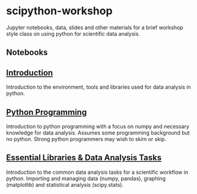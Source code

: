 # scipython-workshop
Jupyter notebooks, data, slides and other materials for a brief workshop style class on using python for scientific data analysis.

## Notebooks ##

## [Introduction](00_scipy_introduction.ipynb) ##

Introduction to the environment, tools and libraries used for data analysis in
python.

## [Python Programming](01_scipy_programming.ipynb)

Introduction to python programming with a focus on numpy and necessary knowledge
for data analysis. Assumes some programming background but no python. Strong
python programmers may wish to skim or skip.

## [Essential Libraries & Data Analysis Tasks](02_scipy_essentials.ipynb)

Introduction to the common data analysis tasks for a scientific workflow in python. Importing
and managing data (numpy, pandas), graphing (matplotlib) and statistical analysis
(scipy.stats).
